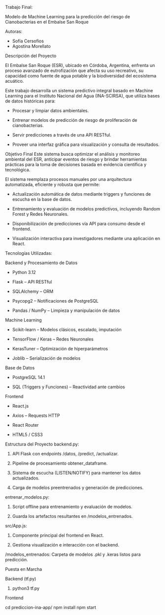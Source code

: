 Trabajo Final: 

Modelo de Machine Learning para la predicción del riesgo de Cianobacterias en el Embalse San Roque

Autoras:

- Sofía Cersofios
- Agostina Morellato

Descripción del Proyecto

El Embalse San Roque (ESR), ubicado en Córdoba, Argentina, enfrenta un proceso avanzado de eutrofización que afecta su uso recreativo, su capacidad como fuente de agua potable y la biodiversidad del ecosistema acuático.

Este trabajo desarrolla un sistema predictivo integral basado en Machine Learning para el Instituto Nacional del Agua (INA-SCIRSA), que utiliza bases de datos históricas para:

- Procesar y limpiar datos ambientales.

- Entrenar modelos de predicción de riesgo de proliferación de cianobacterias.

- Servir predicciones a través de una API RESTful.

- Proveer una interfaz gráfica para visualización y consulta de resultados.

Objetivo Final
Este sistema busca optimizar el análisis y monitoreo ambiental del ESR, anticipar eventos de riesgo y brindar herramientas prácticas para la toma de decisiones basada en evidencia científica y tecnológica.

El sistema reemplaza procesos manuales por una arquitectura automatizada, eficiente y robusta que permite:

- Actualización automática de datos mediante triggers y funciones de escucha en la base de datos.

- Entrenamiento y evaluación de modelos predictivos, incluyendo Random Forest y Redes Neuronales.

- Disponibilización de predicciones vía API para consumo desde el frontend.

- Visualización interactiva para investigadores mediante una aplicación en React.

Tecnologías Utilizadas:

Backend y Procesamiento de Datos
- Python 3.12

- Flask – API RESTful

- SQLAlchemy – ORM

- Psycopg2 – Notificaciones de PostgreSQL

- Pandas / NumPy – Limpieza y manipulación de datos

Machine Learning
- Scikit-learn – Modelos clásicos, escalado, imputación

- TensorFlow / Keras – Redes Neuronales

- KerasTuner – Optimización de hiperparámetros

- Joblib – Serialización de modelos

Base de Datos
- PostgreSQL 14.1

- SQL (Triggers y Funciones) – Reactividad ante cambios

Frontend
- React.js

- Axios – Requests HTTP

- React Router

- HTML5 / CSS3

Estructura del Proyecto
backend.py:

1. API Flask con endpoints /datos, /predict, /actualizar.

2. Pipeline de procesamiento obtener_dataframe.

3. Sistema de escucha (LISTEN/NOTIFY) para mantener los datos actualizados.

4. Carga de modelos preentrenados y generación de predicciones.

entrenar_modelos.py:

1. Script offline para entrenamiento y evaluación de modelos.

2. Guarda los artefactos resultantes en /modelos_entrenados.

src/App.js:

1. Componente principal del frontend en React.

2. Gestiona visualización e interacción con el backend.

/modelos_entrenados: Carpeta de modelos .pkl y .keras listos para predicción.


Puesta en Marcha

Backend (tf.py)
1. python3 tf.py

Frontend

cd prediccion-ina-app/
npm install
npm start

